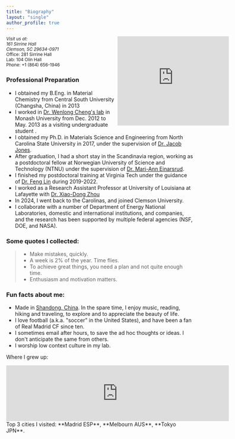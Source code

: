```yaml
---
title: "Biography"
layout: "single"
author_profile: true
---
```

<p style="width: 600px;">
<iframe src="https://www.google.com/maps/embed?pb=!1m18!1m12!1m3!1d7269043.22949187!2d-82.34397596421735!3d34.57944336911884!2m3!1f0!2f0!3f0!3m2!1i1024!2i768!4f13.1!3m3!1m2!1s0x88585e1135ab658d%3A0x8d3219cb792a8e56!2sClemson%20University!5e0!3m2!1sen!2sus!4v1715472447720!5m2!1sen!2sus" width="300px" height="240px" style="border:0;float: right;" allowfullscreen="" loading="lazy" referrerpolicy="no-referrer-when-downgrade"></iframe>
<small>
	<address>Visit us at:<br>161 Sirrine Hall<br>Clemson, SC 29634-0971<br></address>
	Office: 281 Sirrine Hall<br>Lab: 104 Olin Hall<br>Phone: +1 (864) 656-1946<br>
</small>
</p> 

### Professional Preparation
- I obtained my B.Eng. in Material Chemistry from Central South University (Changsha, China) in 2013
- I worked in [Dr. Wenlong Cheng's lab](https://users.monash.edu.au/~wenlongc/) in Monash University from Dec. 2012 to May. 2013 as a visiting undergraduate student .
- I obtained my Ph.D. in Materials Science and Engineering from North Carolina State University in 2017, under the supervision of [Dr. Jacob Jones](https://www.mse.ncsu.edu/people/jljone21/).
- After graduation, I had a short stay in the Scandinavia region, working as a postdoctoral fellow at Norwegian University of Science and Technology (NTNU) under the supervision of [Dr. Mari-Ann Einarsrud](https://www.ntnu.edu/employees/mari-ann.einarsrud).
- I finished my postdoctoral training at Virginia Tech under the guidance of [Dr. Feng Lin](https://thelinlabatvt.weebly.com/pi.html) during 2019-2022.
- I worked as a Research Assistant Professor at University of Louisiana at Lafayette with [Dr. Xiao-Dong Zhou](https://www.linkedin.com/in/xiao-dong-zhou-b808a7159/)
- In 2024, I went back to the Carolinas, and joined Clemson University.
- I collaborate with a number of Department of Energy National Laboratories, domestic and international institutions, and companies, and the research has been supported by multiple federal agencies (NSF, DOE, and NASA).

### Some quotes I collected:
>- Make mistakes, quickly.
>- A week is 2% of the year. Time flies.
>- To achieve great things, you need a plan and not quite enough time.
>- Enthusiasm and motivation matters.

### Fun facts about me:
- Made in [Shandong, China](https://maps.app.goo.gl/Bk4waZnsqYEdiDZw6). In the spare time, I enjoy music, reading, hiking and traveling, to explore and to appreciate the beauty of life.
- I love football (a.k.a. "soccer" in the United States), and have been a fan of Real Madrid CF since ten.
- I sometimes email after hours, to save the ad hoc thoughts or ideas. I don't anticipate the same from others.
- I worship low context culture in my lab.

Where I grew up: 
<iframe src="https://www.google.com/maps/embed?pb=!1m18!1m12!1m3!1d15981514.723731013!2d113.43829049425533!3d35.435630804616224!2m3!1f0!2f0!3f0!3m2!1i1024!2i768!4f13.1!3m3!1m2!1s0x35c2d8ed474e7eb3%3A0x5565962081825b88!2sLiaocheng%2C%20Shandong%2C%20China!5e0!3m2!1sen!2sus!4v1715472523490!5m2!1sen!2sus" width="600" height="150" style="border:0;" allowfullscreen="" loading="lazy" referrerpolicy="no-referrer-when-downgrade"></iframe>
Top 3 cities I visited: **Madrid ESP**, **Melbourn AUS**, **Tokyo JPN**.